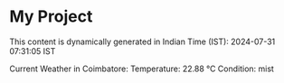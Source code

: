 # My Project

This content is dynamically generated in Indian Time (IST): 2024-07-31 07:31:05 IST


Current Weather in Coimbatore:
Temperature: 22.88 °C
Condition: mist
